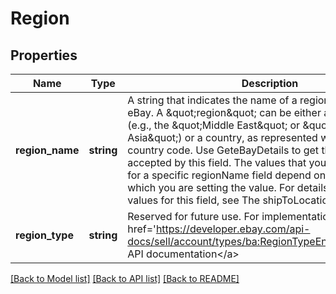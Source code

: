 # Region

## Properties
Name | Type | Description | Notes
------------ | ------------- | ------------- | -------------
**region_name** | **string** | A string that indicates the name of a region, as defined by eBay. A &amp;quot;region&amp;quot; can be either a &#39;world region&#39; (e.g., the &amp;quot;Middle East&amp;quot; or &amp;quot;Southeast Asia&amp;quot;) or a country, as represented with a two-letter country code. Use GeteBayDetails to get the values accepted by this field. The values that you&#39;re allowed to use for a specific regionName field depend on the context in which you are setting the value. For details on how to set the values for this field, see The shipToLocations container. | [optional] 
**region_type** | **string** | Reserved for future use. For implementation help, refer to &lt;a href&#x3D;&#39;https://developer.ebay.com/api-docs/sell/account/types/ba:RegionTypeEnum&#39;&gt;eBay API documentation&lt;/a&gt; | [optional] 

[[Back to Model list]](../README.md#documentation-for-models) [[Back to API list]](../README.md#documentation-for-api-endpoints) [[Back to README]](../README.md)


